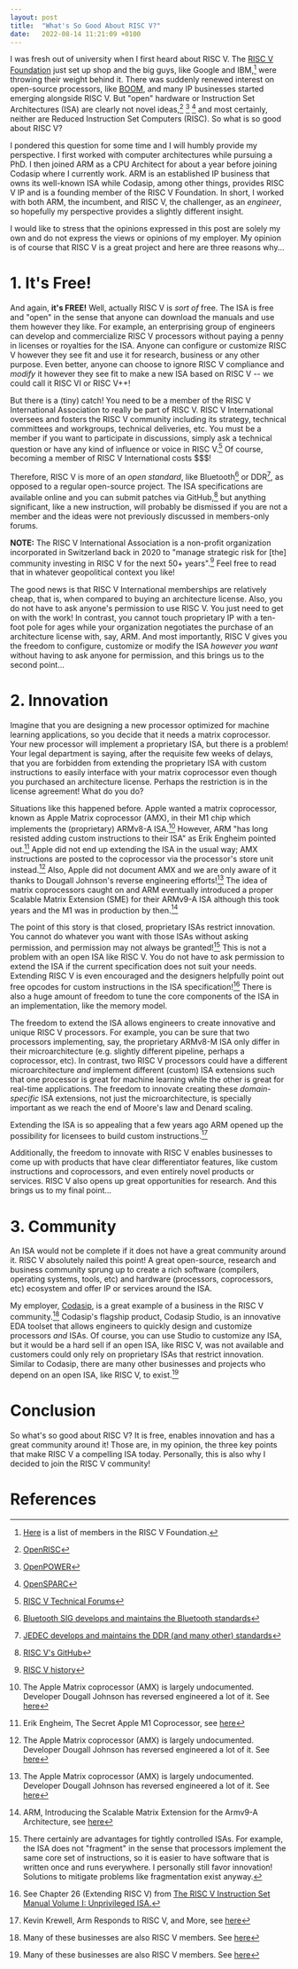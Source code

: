 ```yaml
---
layout: post
title:  "What's So Good About RISC V?"
date:   2022-08-14 11:21:09 +0100
---
```


I was fresh out of university when I first heard about RISC V. The [RISC V
Foundation](https://riscv.org/about/history/) just set up shop and the big
guys, like Google and IBM,[^1] were throwing their weight behind it. There was
suddenly renewed interest on open-source processors, like
[BOOM](https://github.com/riscv-boom/riscv-boom), and many IP businesses
started emerging alongside RISC V. But "open" hardware or Instruction Set
Architectures (ISA) are clearly not novel ideas,[^2] [^3] [^4] and most
certainly, neither are Reduced Instruction Set Computers (RISC). So what is so
good about RISC V?

I pondered this question for some time and I will humbly provide my
perspective. I first worked with computer architectures while
pursuing a PhD. I then joined ARM as a CPU Architect for about a year before
joining Codasip where I currently work. ARM is an established IP business that
owns its well-known ISA while Codasip, among other
things, provides RISC V IP and is a founding member of the RISC V Foundation.
In short, I worked with both ARM, the incumbent, and RISC V, the challenger, as
an *engineer*, so hopefully my perspective provides a slightly different
insight.

I would like to stress that the opinions expressed in this post are solely my
own and do not express the views or opinions of my employer. My opinion is of
course that RISC V is a great project and here are three reasons why...

# 1. It's Free!

And again, **it's FREE!** Well, actually RISC V is *sort of* free. The ISA is
free and "open" in the sense that anyone can download the manuals and use them
however they like. For example, an enterprising group of engineers can
develop and commercialize RISC V processors without paying a penny in licenses
or royalties for the ISA. Anyone can configure or customize RISC V however they
see fit and use it for research, business or any other purpose. Even better,
anyone can choose to ignore RISC V compliance and *modify* it however they see
fit to make a new ISA based on RISC V -- we could call it RISC VI or RISC V++!

But there is a (tiny) catch! You need to be a member of the RISC V
International Association to really be part of RISC V.  RISC V International
oversees and fosters the RISC V community including its strategy, technical
committees and workgroups, technical deliveries, etc. You must be a member if
you want to participate in discussions, simply ask a technical question or have
any kind of influence or voice in RISC V.[^5] Of course, becoming a member of
RISC V International costs $$$!

Therefore, RISC V is more of an *open standard*, like Bluetooth[^6] or DDR[^7],
as opposed to a regular open-source project. The ISA specifications are
available online and you can submit patches via GitHub,[^8] but anything
significant, like a new instruction, will probably be dismissed if you are not
a member and the ideas were not previously discussed in members-only forums.

**NOTE:** The RISC V International Association is a non-profit organization
incorporated in Switzerland back in 2020 to "manage strategic risk for [the]
community investing in RISC V for the next 50+ years".[^9] Feel free to read
that in whatever geopolitical context you like!

The good news is that RISC V International memberships are relatively cheap,
that is, when compared to buying an architecture license. Also,
you do not have to ask anyone's permission to use RISC V. You just need to get
on with the work! In contrast, you cannot touch proprietary IP with a ten-foot
pole for ages while your organization negotiates the purchase of an
architecture license with, say, ARM. And most importantly, RISC V gives you the
freedom to configure, customize or modify the ISA *however you want* without
having to ask anyone for permission, and this brings us to the second point...

# 2. Innovation

Imagine that you are designing a new processor optimized for machine learning
applications, so you decide that it needs a matrix coprocessor. Your new
processor will implement a proprietary ISA, but there is a problem! Your legal
department is saying, after the requisite few weeks of delays, that you are
forbidden from extending the proprietary ISA with custom instructions to easily
interface with your matrix coprocessor even though you purchased an
architecture license. Perhaps the restriction is in the license agreement!
What do you do?

Situations like this happened before. Apple wanted a matrix coprocessor, known
as Apple Matrix coprocessor (AMX), in their M1 chip which implements the
(proprietary) ARMv8-A ISA.[^11] However, ARM "has long resisted adding custom
instructions to their ISA" as Erik Engheim pointed out.[^10] Apple did not end
up extending the ISA in the usual way; AMX instructions are posted to the
coprocessor via the processor's store unit instead.[^11] Also, Apple did not
document AMX and we are only aware of it thanks to Dougall Johnson's reverse
engineering efforts![^11] The idea of matrix coprocessors caught on and ARM
eventually introduced a proper Scalable Matrix Extension (SME) for their
ARMv9-A ISA although this took years and the M1 was in production by then.[^12]

The point of this story is that closed, proprietary ISAs restrict innovation.
You cannot do whatever you want with those ISAs without asking permission, and
permission may not always be granted![^13] This is not a problem with
an open ISA like RISC V. You do not have to ask permission to extend
the ISA if the current specification does not suit your needs. Extending RISC V
is even encouraged and the designers helpfully point out free opcodes for
custom instructions in the ISA specification![^14] There is also a huge amount
of freedom to tune the core components of the ISA in an implementation, like
the memory model.

The freedom to extend the ISA allows engineers to create innovative and unique
RISC V processors. For example, you can be sure that two processors
implementing, say, the proprietary ARMv8-M ISA only differ in their
microarchitecture (e.g. slightly different pipeline, perhaps a coprocessor,
etc). In contrast, two RISC V processors could have a different
microarchitecture *and* implement different (custom) ISA extensions such that
one processor is great for machine learning while the other is great for
real-time applications. The freedom to innovate creating these
*domain-specific* ISA extensions, not just the microarchitecture, is specially
important as we reach the end of Moore's law and Denard scaling.

Extending the ISA is so appealing that a few years ago ARM opened up the
possibility for licensees to build custom instructions.[^15]

Additionally, the freedom to innovate with RISC V enables businesses to come up
with products that have clear differentiator features, like custom instructions
and coprocessors, and even entirely novel products or services. RISC V also
opens up great opportunities for research. And this brings us to my final
point...

# 3. Community

An ISA would not be complete if it does not have a great community around it.
RISC V absolutely nailed this point! A great open-source, research and business
community sprung up to create a rich software (compilers, operating systems,
tools, etc) and hardware (processors, coprocessors, etc) ecosystem and
offer IP or services around the ISA.

My employer, [Codasip](https://codasip.com/), is a great example of a business
in the RISC V community.[^16] Codasip's flagship product, Codasip Studio, is an
innovative EDA toolset that allows engineers to quickly design and customize
processors *and* ISAs. Of course, you can use Studio to customize any ISA,
but it would be a hard sell if an open ISA, like RISC V, was not available and
customers could only rely on proprietary ISAs that restrict innovation. Similar
to Codasip, there are many other businesses and projects who depend on an open
ISA, like RISC V, to exist.[^16]

# Conclusion

So what's so good about RISC V? It is free, enables innovation and has a great
community around it! Those are, in my opinion, the three key points that
make RISC V a compelling ISA today. Personally, this is also why I decided to
join the RISC V community!

# References

[^1]: [Here](https://riscv.org/members/) is a list of members in the RISC V Foundation.
[^2]: [OpenRISC](https://openrisc.io/)
[^3]: [OpenPOWER](https://openpowerfoundation.org/)
[^4]: [OpenSPARC](https://www.oracle.com/servers/technologies/opensparc-overview.html)
[^5]: [RISC V Technical Forums](https://riscv.org/technical/technical-forums/)
[^6]: [Bluetooth SIG develops and maintains the Bluetooth standards](https://www.bluetooth.com/about-us/)
[^7]: [JEDEC develops and maintains the DDR (and many other) standards](https://www.jedec.org/about-jedec)
[^8]: [RISC V's GitHub](https://github.com/riscv)
[^9]: [RISC V history](https://riscv.org/about/history/)
[^10]: Erik Engheim, The Secret Apple M1 Coprocessor, see [here](https://medium.com/swlh/apples-m1-secret-coprocessor-6599492fc1e1)
[^11]: The Apple Matrix coprocessor (AMX) is largely undocumented. Developer Dougall Johnson has reversed engineered a lot of it. See [here](https://gist.github.com/dougallj/7a75a3be1ec69ca550e7c36dc75e0d6f)
[^12]: ARM, Introducing the Scalable Matrix Extension for the Armv9-A Architecture, see [here](https://community.arm.com/arm-community-blogs/b/architectures-and-processors-blog/posts/scalable-matrix-extension-armv9-a-architecture)
[^13]: There certainly are advantages for tightly controlled ISAs. For example, the ISA does not "fragment" in the sense that processors implement the same core set of instructions, so it is easier to have software that is written once and runs everywhere. I personally still favor innovation! Solutions to mitigate problems like fragmentation exist anyway.
[^14]: See Chapter 26 (Extending RISC V) from [The RISC V Instruction Set Manual Volume I: Unprivileged ISA.](https://riscv.org/technical/specifications/)
[^15]: Kevin Krewell, Arm Responds to RISC V, and More, see [here](https://www.eetimes.com/arm-responds-to-risc-v-and-more/#)
[^16]: Many of these businesses are also RISC V members. See [here](https://riscv.org/members/)
[^17]: Kevin Krewell, Arm Responds to RISC V, and More. See [here](https://www.eetimes.com/arm-responds-to-risc-v-and-more/#)
